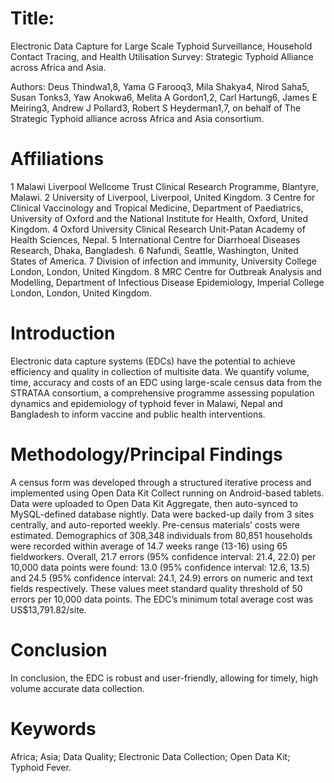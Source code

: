 # Title: 
Electronic Data Capture for Large Scale Typhoid Surveillance, Household Contact Tracing, and Health Utilisation Survey: Strategic Typhoid Alliance across Africa and Asia.

Authors: Deus Thindwa1,8, Yama G Farooq3, Mila Shakya4, Nirod Saha5, Susan Tonks3, Yaw Anokwa6, Melita A Gordon1,2, Carl Hartung6, James E Meiring3, Andrew J Pollard3, Robert S Heyderman1,7, on behalf of The Strategic Typhoid alliance across Africa and Asia consortium.

# Affiliations
1 Malawi Liverpool Wellcome Trust Clinical Research Programme, Blantyre, Malawi.
2 University of Liverpool, Liverpool, United Kingdom.
3 Centre for Clinical Vaccinology and Tropical Medicine, Department of Paediatrics, University of Oxford and the National Institute for Health, Oxford, United Kingdom.
4 Oxford University Clinical Research Unit-Patan Academy of Health Sciences, Nepal.
5 International Centre for Diarrhoeal Diseases Research, Dhaka, Bangladesh.
6 Nafundi, Seattle, Washington, United States of America.
7 Division of infection and immunity, University College London, London, United Kingdom.
8 MRC Centre for Outbreak Analysis and Modelling, Department of Infectious Disease Epidemiology, Imperial College London, London, United Kingdom.

# Introduction
Electronic data capture systems (EDCs) have the potential to achieve efficiency and quality in collection of multisite data. We quantify volume, time, accuracy and costs of an EDC using large-scale census data from the STRATAA consortium, a comprehensive programme assessing population dynamics and epidemiology of typhoid fever in Malawi, Nepal and Bangladesh to inform vaccine and public health interventions. 

# Methodology/Principal Findings
A census form was developed through a structured iterative process and implemented using Open Data Kit Collect running on Android-based tablets. Data were uploaded to Open Data Kit Aggregate, then auto-synced to MySQL-defined database nightly. Data were backed-up daily from 3 sites centrally, and auto-reported weekly. Pre-census materials’ costs were estimated. Demographics of 308,348 individuals from 80,851 households were recorded within average of 14.7 weeks range (13-16) using 65 fieldworkers. Overall, 21.7 errors (95% confidence interval: 21.4, 22.0) per 10,000 data points were found: 13.0 (95% confidence interval: 12.6, 13.5) and 24.5 (95% confidence interval: 24.1, 24.9) errors on numeric and text fields respectively. These values meet standard quality threshold of 50 errors per 10,000 data points. The EDC’s minimum total average cost was US$13,791.82/site. 

# Conclusion
In conclusion, the EDC is robust and user-friendly, allowing for timely, high volume accurate data collection.

# Keywords
Africa; Asia; Data Quality; Electronic Data Collection; Open Data Kit; Typhoid Fever.
